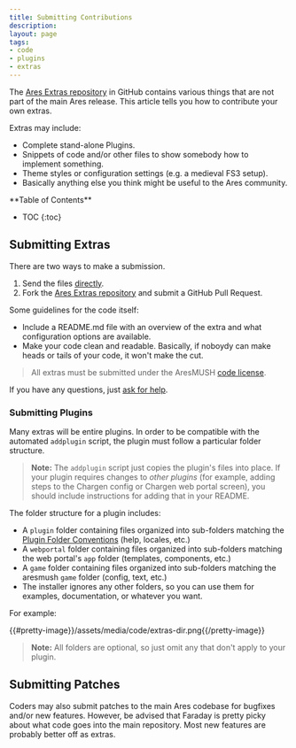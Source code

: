 ```yaml
---
title: Submitting Contributions
description:
layout: page
tags: 
- code
- plugins
- extras
---
```


The [Ares Extras repository](https://github.com/AresMUSH/ares-extras) in GitHub contains various things that are not part of the main Ares release.  This article tells you how to contribute your own extras.

Extras may include:

* Complete stand-alone Plugins.
* Snippets of code and/or other files to show somebody how to implement something.
* Theme styles or configuration settings (e.g. a medieval FS3 setup).
* Basically anything else you think might be useful to the Ares community.

<div id="inline_toc" markdown="1">
**Table of Contents**

* TOC
{:toc}
</div>

## Submitting Extras

There are two ways to make a submission.

1. Send the files [directly](/feedback).
2. Fork the [Ares Extras repository](https://github.com/AresMUSH/ares-extras) and submit a GitHub Pull Request.

Some guidelines for the code itself:

* Include a README.md file with an overview of the extra and what configuration options are available.
* Make your code clean and readable.  Basically, if noboydy can make heads or tails of your code, it won't make the cut.

> All extras must be submitted under the AresMUSH [code license](/license).

If you have any questions, just [ask for help](/feedback).

### Submitting Plugins

Many extras will be entire plugins.  In order to be compatible with the automated `addplugin` script, the plugin must follow a particular folder structure.

> <i class="fa fa-exclamation-triangle"></i> **Note:** The `addplugin` script just copies the plugin's files into place.  If your plugin requires changes to _other plugins_ (for example, adding steps to the Chargen config or Chargen web portal screen), you should include instructions for adding that in your README.

The folder structure for a plugin includes:

* A `plugin` folder containing files organized into sub-folders matching the [Plugin Folder Conventions](/tutorials/code/plugins) (help, locales, etc.)
* A `webportal` folder containing files organized into sub-folders matching the web portal's `app` folder (templates, components, etc.)
* A `game` folder containing files organized into sub-folders matching the aresmush `game` folder (config, text, etc.)
* The installer ignores any other folders, so you can use them for examples, documentation, or whatever you want.

For example:

{{#pretty-image}}/assets/media/code/extras-dir.png{{/pretty-image}}

> <i class="fa fa-exclamation-triangle"></i> **Note:** All folders are optional, so just omit any that don't apply to your plugin.

## Submitting Patches

Coders may also submit patches to the main Ares codebase for bugfixes and/or new features.  However, be advised that Faraday is pretty picky about what code goes into the main repository.  Most new features are probably better off as extras.